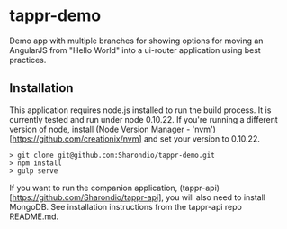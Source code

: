 # tappr-demo
Demo app with multiple branches for showing options for moving an AngularJS from "Hello World" into a ui-router application using best practices.

## Installation
This application requires node.js installed to run the build process. It is currently tested and run under node 0.10.22. If you're running a different version of node, install (Node Version Manager - 'nvm')[https://github.com/creationix/nvm] and set your version to 0.10.22.

    > git clone git@github.com:Sharondio/tappr-demo.git
    > npm install
    > gulp serve

If you want to run the companion application, (tappr-api)[https://github.com/Sharondio/tappr-api], you will also need to install MongoDB. See installation instructions from the tappr-api repo README.md.
